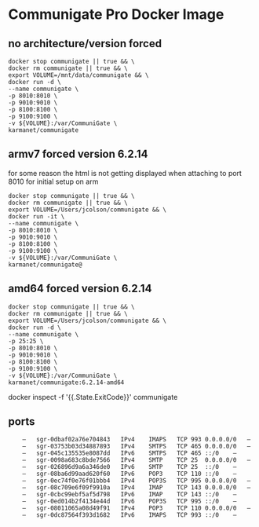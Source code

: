 # Communigate Pro Docker Image

## no architecture/version forced

```shell
docker stop communigate || true && \
docker rm communigate || true && \
export VOLUME=/mnt/data/communigate && \
docker run -d \
--name communigate \
-p 8010:8010 \
-p 9010:9010 \
-p 8100:8100 \
-p 9100:9100 \
-v ${VOLUME}:/var/CommuniGate \
karmanet/communigate
```

## armv7 forced version 6.2.14

for some reason the html is not getting displayed when attaching to port 8010 for initial setup on arm

```shell
docker stop communigate || true && \
docker rm communigate || true && \
export VOLUME=/Users/jcolson/communigate && \
docker run -it \
--name communigate \
-p 8010:8010 \
-p 9010:9010 \
-p 8100:8100 \
-p 9100:9100 \
-v ${VOLUME}:/var/CommuniGate \
karmanet/communigate@
```

## amd64 forced version 6.2.14

```shell
docker stop communigate || true && \
docker rm communigate || true && \
export VOLUME=/Users/jcolson/communigate && \
docker run -d \
--name communigate \
-p 25:25 \
-p 8010:8010 \
-p 9010:9010 \
-p 8100:8100 \
-p 9100:9100 \
-v ${VOLUME}:/var/CommuniGate \
karmanet/communigate:6.2.14-amd64
```

docker inspect -f '{{.State.ExitCode}}' communigate

## ports

```shell
    –	sgr-0dbaf02a76e704843	IPv4	IMAPS	TCP	993	0.0.0.0/0	–
	–	sgr-03753b03d34887893	IPv4	SMTPS	TCP	465	0.0.0.0/0	–
	–	sgr-045c135535e8087dd	IPv6	SMTPS	TCP	465	::/0	–
	–	sgr-0098a683c8bde7566	IPv4	SMTP	TCP	25	0.0.0.0/0	–
	–	sgr-026896d9a6a346de0	IPv6	SMTP	TCP	25	::/0	–
	–	sgr-08ba6d99aad620f60	IPv6	POP3	TCP	110	::/0	–
	–	sgr-0ec74f0e76f01bbb4	IPv4	POP3S	TCP	995	0.0.0.0/0	–
	–	sgr-08c709e6f09f9910a	IPv4	IMAP	TCP	143	0.0.0.0/0	–
	–	sgr-0cbc99ebf5af5d798	IPv6	IMAP	TCP	143	::/0	–
	–	sgr-0ed014b2f4134e44d	IPv6	POP3S	TCP	995	::/0	–
	–	sgr-08011065a08d49f91	IPv4	POP3	TCP	110	0.0.0.0/0	–
	–	sgr-0dc87564f393d1682	IPv6	IMAPS	TCP	993	::/0	–
```
